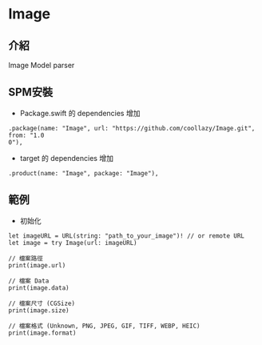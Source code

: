 # Image

## 介紹

Image Model parser

## SPM安裝

- Package.swift 的 dependencies 增加

```
.package(name: "Image", url: "https://github.com/coollazy/Image.git", from: "1.0
0"),
```

- target 的 dependencies 增加

```
.product(name: "Image", package: "Image"),
```

## 範例

- 初始化

```
let imageURL = URL(string: "path_to_your_image")! // or remote URL
let image = try Image(url: imageURL)

// 檔案路徑
print(image.url)

// 檔案 Data
print(image.data)

// 檔案尺寸 (CGSize)
print(image.size)

// 檔案格式 (Unknown, PNG, JPEG, GIF, TIFF, WEBP, HEIC)
print(image.format)

```